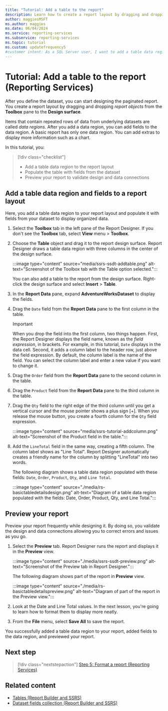 ```yaml
---
title: "Tutorial: Add a table to the report"
description: Learn how to create a report layout by dragging and dropping report objects, like a table, from the Toolbox pane to the Design surface.
author: maggiesMSFT
ms.author: maggies
ms.date: 06/04/2024
ms.service: reporting-services
ms.subservice: reporting-services
ms.topic: tutorial
ms.custom: updatefrequency5
#customer intent: As a SQL Server user, I want to add a table data region and fields to a report layout using SQL Server Data Tools (SSDT) so that I can effectively design and preview my reports.
---
```

# Tutorial: Add a table to the report (Reporting Services)

After you define the dataset, you can start designing the paginated report. You create a report layout by dragging and dropping *report objects* from the **Toolbox** pane to the **Design surface**. 

Items that contain repeated rows of data from underlying datasets are called *data regions*. After you add a data region, you can add fields to the data region. A basic report has only one data region. You can add extras to display more information such as a chart.

In this tutorial, you:

> [!div class="checklist"]
> * Add a table data region to the report layout
> * Populate the table with fields from the dataset
> * Preview your report to validate design and data connections

## Add a table data region and fields to a report layout

Here, you add a table data region to your report layout and populate it with fields from your dataset to display organized data.

1. Select the **Toolbox** tab in the left pane of the Report Designer. If you don't see the **Toolbox** tab, select **View** menu > **Toolbox**.

1. Choose the **Table** object and drag it to the report design surface. Report Designer draws a table data region with three columns in the center of the design surface. 

    :::image type="content" source="media/ssrs-ssdt-addtable.png" alt-text="Screenshot of the Toolbox tab with the Table option selected.":::

    You can also add a table to the report from the design surface. Right-click the design surface and select **Insert** > **Table**.

1. In the **Report Data** pane, expand **AdventureWorksDataset** to display the fields.

1. Drag the `Date` field from the **Report Data** pane to the first column in the table.

    > [!IMPORTANT]
    > When you drop the field into the first column, two things happen. First, the Report Designer displays the field name, known as the *field expression*, in brackets. For example, in this tutorial, `Date` displays in the data cell. Second, it adds a column label to the header row, just above the field expression. By default, the column label is the name of the field. You can select the column label and enter a new value if you want to change it.

1. Drag the `Order` field from the **Report Data** pane to the second column in the table.

1. Drag the `Product` field from the **Report Data** pane to the third column in the table.

1. Drag the `Qty` field to the right edge of the third column until you get a vertical cursor and the mouse pointer shows a plus sign [+]. When you release the mouse button, you create a fourth column for the `Qty` field expression.

    :::image type="content" source="media/ssrs-tutorial-addcolumn.png" alt-text="Screenshot of the Product field in the table.":::

1. Add the `LineTotal` field in the same way, creating a fifth column. The column label shows as "Line Total". Report Designer automatically creates a friendly name for the column by splitting "LineTotal" into two words.

    The following diagram shows a table data region populated with these fields: `Date`, `Order`, `Product`, `Qty`, and `Line Total`.

    :::image type="content" source="./media/rs-basictabledetailsdesign.png" alt-text="Diagram of a table data region populated with the fields: Date, Order, Product, Qty, and Line Total.":::

## Preview your report

Preview your report frequently while designing it. By doing so, you validate the design and data connections allowing you to correct errors and issues as you go.

1. Select the **Preview** tab. Report Designer runs the report and displays it in the **Preview** view.

    :::image type="content" source="./media/ssrs-ssdt-preview.png" alt-text="Screenshot of the Preview tab in Report Designer.":::

    The following diagram shows part of the report in **Preview** view.

    :::image type="content" source="./media/rs-basictabledetailspreview.png" alt-text="Diagram of part of the report in the Preview view.":::

1. Look at the Date and Line Total values. In the next lesson, you're going to learn how to format them to display more neatly.

1. From the **File** menu, select **Save All** to save the report.

You successfully added a table data region to your report, added fields to the data region, and previewed your report.

## Next step

> [!div class="nextstepaction"]
> [Step 5: Format a report &#40;Reporting Services&#41;](lesson-5-formatting-a-report-reporting-services.md)
  
## Related content

- [Tables &#40;Report Builder and SSRS&#41;](report-design/tables-report-builder-and-ssrs.md)  
- [Dataset fields collection &#40;Report Builder and SSRS&#41;](report-data/dataset-fields-collection-report-builder-and-ssrs.md)  
